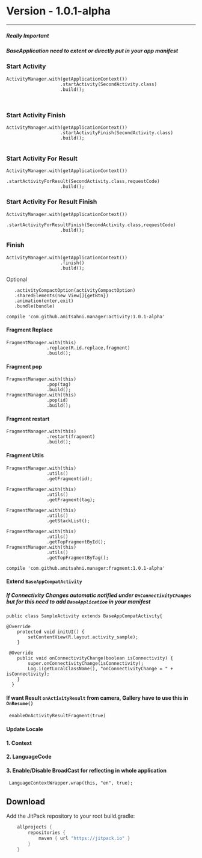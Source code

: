 
# Version - 1.0.1-alpha
----
##### Really Important
##### BaseApplication need to extent or directly put in your app manifest

### Start Activity
```
ActivityManager.with(getApplicationContext())
                    .startActivity(SecondActivity.class)
                    .build();
                    
                    
```
### Start Activity Finish
```
ActivityManager.with(getApplicationContext())
                    .startActivityFinish(SecondActivity.class)
                    .build();
                    
```
### Start Activity For Result
```                    
ActivityManager.with(getApplicationContext())
                    .startActivityForResult(SecondActivity.class,requestCode)
                    .build();
```
### Start Activity For Result Finish
```                                        
ActivityManager.with(getApplicationContext())
                    .startActivityForResultFinish(SecondActivity.class,requestCode)
                    .build();                                        
```   
### Finish
```                                        
ActivityManager.with(getApplicationContext())
                    .finish()
                    .build();                                        
```                   
                    
Optional 
``` 
   .activityCompactOption(activityCompactOption)
   .sharedElements(new View[]{getBtn})
   .animation(enter,exit)
   .bundle(bundle)
```
`compile 'com.github.amitsahni.manager:activity:1.0.1-alpha'`


#### Fragment Replace
```
FragmentManager.with(this)
               .replace(R.id.replace,fragment)
               .build();
```
#### Fragment pop
```
FragmentManager.with(this)
               .pop(tag)
               .build();
FragmentManager.with(this)
               .pop(id)
               .build();               
```
#### Fragment restart
```
FragmentManager.with(this)
               .restart(fragment)
               .build();
```

#### Fragment Utils
```
FragmentManager.with(this)
               .utils()
               .getFragment(id);
               
FragmentManager.with(this)
               .utils()
               .getFragment(tag); 
                     
FragmentManager.with(this)
               .utils()
               .getStackList();   
               
FragmentManager.with(this)
               .utils()
               .getTopFragmentById(); 
FragmentManager.with(this)
               .utils()
               .getTopFragmentByTag();                                                  
```
`compile 'com.github.amitsahni.manager:fragment:1.0.1-alpha'`

#### Extend `BaseAppCompatActivity`
##### If Connectivity Changes automatic notified under `OnConnectivityChanges` but for this need to add `BaseApplication` in your manifest

```
public class SampleActivity extends BaseAppCompatActivity{

@Override
    protected void initUI() {
        setContentView(R.layout.activity_sample);
    }
 
 @Override
    public void onConnectivityChange(boolean isConnectivity) {
        super.onConnectivityChange(isConnectivity);
        Log.i(getLocalClassName(), "onConnectivityChange = " + isConnectivity);
    }
  }
```

#### If want Result `onActivityResult` from camera, Gallery have to use this in `OnResume()`
```
 enableOnActivityResultFragment(true) 
```
#### Update Locale
#### 1. Context
#### 2. LanguageCode
#### 3. Enable/Disable BroadCast for reflecting in whole application
```
 LanguageContextWrapper.wrap(this, "en", true);
```

Download
--------
Add the JitPack repository to your root build.gradle:

```groovy
	allprojects {
		repositories {
			maven { url "https://jitpack.io" }
		}
	}
```
